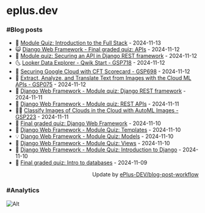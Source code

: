 # eplus.dev

### #Blog posts

<!-- BLOG-POST-LIST:START -->
 - 🧰 [Module Quiz: Introduction to the Full Stack](https://eplus.dev/module-quiz-introduction-to-the-full-stack) - 2024-11-13
 - 😺 [Django Web Framework - Final graded quiz: APIs](https://eplus.dev/django-web-framework-final-graded-quiz-apis) - 2024-11-12
 - 🗽 [Module quiz: Securing an API in Django REST framework](https://eplus.dev/module-quiz-securing-an-api-in-django-rest-framework) - 2024-11-12
 - 🌜 [Looker Data Explorer - Qwik Start - GSP718](https://eplus.dev/looker-data-explorer-qwik-start-gsp718) - 2024-11-12
 - 📝 [Securing Google Cloud with CFT Scorecard - GSP698](https://eplus.dev/securing-google-cloud-with-cft-scorecard-gsp698) - 2024-11-12
 - 🚀 [Extract, Analyze, and Translate Text from Images with the Cloud ML APIs - GSP075](https://eplus.dev/extract-analyze-and-translate-text-from-images-with-the-cloud-ml-apis-gsp075) - 2024-11-12
 - 💼 [Django Web Framework - Module quiz: Django REST framework](https://eplus.dev/django-web-framework-module-quiz-django-rest-framework) - 2024-11-11
 - 🦣 [Django Web Framework - Module quiz: REST APIs](https://eplus.dev/django-web-framework-module-quiz-rest-apis) - 2024-11-11
 - 👨‍🏫 [Classify Images of Clouds in the Cloud with AutoML Images - GSP223](https://eplus.dev/classify-images-of-clouds-in-the-cloud-with-automl-images-gsp223) - 2024-11-11
 - 🔭 [Final graded quiz: Django Web Framework](https://eplus.dev/final-graded-quiz-django-web-framework) - 2024-11-10
 - 🤡 [Django Web Framework - Module Quiz: Templates](https://eplus.dev/django-web-framework-module-quiz-templates) - 2024-11-10
 - 💡 [Django Web Framework - Module Quiz: Models](https://eplus.dev/django-web-framework-module-quiz-models) - 2024-11-10
 - 🦣 [Django Web Framework - Module Quiz: Views](https://eplus.dev/django-web-framework-module-quiz-views) - 2024-11-10
 - 💪 [Django Web Framework - Module Quiz: Introduction to Django](https://eplus.dev/django-web-framework-module-quiz-introduction-to-django) - 2024-11-10
 - 🤡 [Final graded quiz: Intro to databases](https://eplus.dev/final-graded-quiz-intro-to-databases) - 2024-11-09<!-- BLOG-POST-LIST:END -->

<div align="right">
  Update by <a target="_blank"
    href="https://github.com/ePlus-DEV/blog-post-workflow">ePlus-DEV/blog-post-workflow</a>
</div>

### #Analytics
![Alt](https://repobeats.axiom.co/api/embed/9990f7cddfbad8d834990b10ccad05f81ac1096f.svg "Repobeats analytics image")
